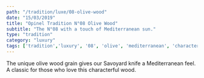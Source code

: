 ```yaml
---
path: "/tradition/luxe/08-olive-wood"
date: "15/03/2019"
title: "Opinel Tradition N°08 Olive Wood"
subtitle: "The N°08 with a touch of Mediterranean sun."
type: "tradition"
category: "luxury"
tags: ['tradition','luxury', '08', 'olive', 'mediterranean', 'characterful']
---
```

The unique olive wood grain gives our Savoyard knife a Mediterranean feel. A classic for those who love this characterful wood.
